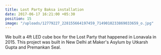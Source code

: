```yaml
---
title: Lost Party Baksa installation
date: 2017-06-17 16:21:00 +05:30
position: 15
image: "/uploads/12779227_228155664197459_7149010233869033659_o.jpg"
---
```


We built a 4ft LED cube box for the Lost Party that happened in Lonavala in 2015. This project was built in New Delhi at Maker's Asylum by Utkarsh Gupta and Premankan Seal. 